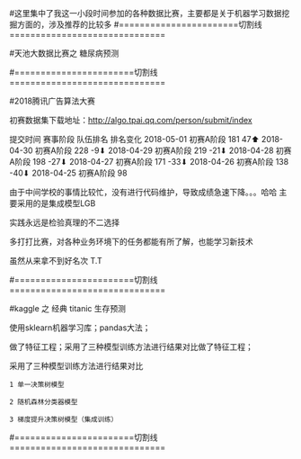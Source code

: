 #这里集中了我这一小段时间参加的各种数据比赛，主要都是关于机器学习数据挖掘方面的，涉及推荐的比较多
#=======================切割线==============================

#天池大数据比赛之  糖尿病预测

#=======================切割线==============================

#2018腾讯广告算法大赛

初赛数据集下载地址：http://algo.tpai.qq.com/person/submit/index

提交时间	赛事阶段	队伍排名	排名变化
2018-05-01	初赛A阶段	181				47⬆︎
2018-04-30	初赛A阶段	228				-9⬇︎
2018-04-29	初赛A阶段	219				-21⬇︎
2018-04-28	初赛A阶段	198				-27⬇︎
2018-04-27	初赛A阶段	171				-33⬇︎
2018-04-26	初赛A阶段	138				-40⬇︎
2018-04-25	初赛A阶段	98

由于中间学校的事情比较忙，没有进行代码维护，导致成绩急速下降。。。哈哈
主要采用的是集成模型LGB

实践永远是检验真理的不二选择

多打打比赛，对各种业务环境下的任务都能有所了解，也能学习新技术

虽然从来拿不到好名次 T.T

#=======================切割线==============================

#kaggle 之 经典 titanic 生存预测

使用sklearn机器学习库；pandas大法；

做了特征工程；采用了三种模型训练方法进行结果对比做了特征工程；

采用了三种模型训练方法进行结果对比

	1 单一决策树模型
	
	2 随机森林分类器模型
	
	3 梯度提升决策树模型（集成训练）

#=======================切割线==============================


